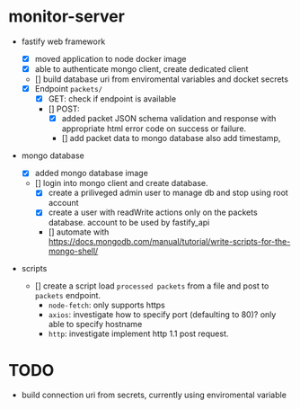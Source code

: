 # monitor-server

- fastify web framework
    - [x] moved application to node docker image
    - [x] able to authenticate mongo client, create dedicated client
    - [] build database uri from enviromental variables and docket secrets
    - [x] Endpoint `packets/` 
        - [x] GET: check if endpoint is available  
        - [] POST: 
            - [x] added packet JSON schema validation and response with appropriate html error code on success or failure.
            - [] add packet data to mongo database also add timestamp, 

- mongo database
    - [x] added mongo database image
    - [] login into mongo client and create database.
        - [x] create a priliveged admin user to manage db and stop using root account
        - [x] create a user with readWrite actions only on the packets database. account to be used by fastify_api
        - [] automate with https://docs.mongodb.com/manual/tutorial/write-scripts-for-the-mongo-shell/


- scripts
    - [] create a script load `processed packets` from a file and post to `packets` endpoint. 
        - `node-fetch`: only supports https 
        - `axios`: investigate how to specify port (defaulting to 80)? only able to specify hostname
        - `http`: investigate implement http 1.1 post request.
  

# TODO
 - build connection uri from secrets, currently using enviromental variable
 